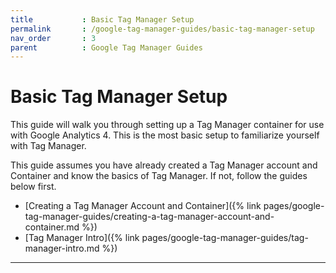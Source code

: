 ```yaml
---
title			: Basic Tag Manager Setup
permalink		: /google-tag-manager-guides/basic-tag-manager-setup
nav_order		: 3
parent			: Google Tag Manager Guides
---
```


# Basic Tag Manager Setup

This guide will walk you through setting up a Tag Manager container for use with Google Analytics 4. This is the most basic setup to familiarize yourself with Tag Manager.

This guide assumes you have already created a Tag Manager account and Container and know the basics of Tag Manager. If not, follow the guides below first.

- [Creating a Tag Manager Account and Container]({% link pages/google-tag-manager-guides/creating-a-tag-manager-account-and-container.md %})
- [Tag Manager Intro]({% link pages/google-tag-manager-guides/tag-manager-intro.md %})

----
